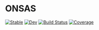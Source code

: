 # ONSAS

[![Stable](https://img.shields.io/badge/docs-stable-blue.svg)](https://ONSAS.github.io/ONSAS.jl/stable/)
[![Dev](https://img.shields.io/badge/docs-dev-blue.svg)](https://ONSAS.github.io/ONSAS.jl/dev/)
[![Build Status](https://github.com/ONSAS/ONSAS.jl/actions/workflows/CI.yml/badge.svg?branch=main)](https://github.com/ONSAS/ONSAS.jl/actions/workflows/CI.yml?query=branch%3Amain)
[![Coverage](https://codecov.io/gh/ONSAS/ONSAS.jl/branch/main/graph/badge.svg)](https://codecov.io/gh/ONSAS/ONSAS.jl)
